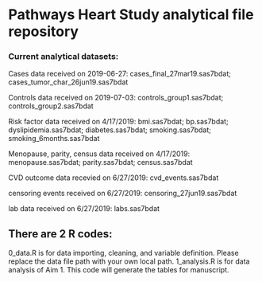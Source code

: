 # Pathways Heart Study analytical file repository

### Current analytical datasets:

Cases data received on 2019-06-27: 
  cases_final_27mar19.sas7bdat; 
  cases_tumor_char_26jun19.sas7bdat

Controls data received on 2019-07-03: 
  controls_group1.sas7bdat; 
  controls_group2.sas7bdat

Risk factor data received on 4/17/2019: 
  bmi.sas7bdat; 
  bp.sas7bdat; 
  dyslipidemia.sas7bdat; 
  diabetes.sas7bdat; 
  smoking.sas7bdat; 
  smoking_6months.sas7bdat

Menopause, parity, census data received on 4/17/2019: 
  menopause.sas7bdat; 
  parity.sas7bdat; 
  census.sas7bdat

CVD outcome data recevied on 6/27/2019: 
  cvd_events.sas7bdat

censoring events received on 6/27/2019: 
  censoring_27jun19.sas7bdat

lab data received on 6/27/2019: 
  labs.sas7bdat



## There are 2 R codes:

  0_data.R is for data importing, cleaning, and variable definition. Please replace the data file path with your own local path.
  1_analysis.R is for data analysis of Aim 1. This code will generate the tables for manuscript.
  






